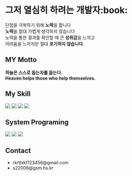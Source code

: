 <h1>그저 열심히 하려는 개발자:book:</h1>
   <p>
       단점을 극복하기 위해 <b>노력</b>을 합니다<br>
       <b>노력</b>을 절대 가볍게 생각하지 않습니다<br>
       노력을 통한 결과를 확인할 때 큰 <b>성취감</b>을 느끼고<br>
   어려움을 느끼지만 절대 <b>포기하지 않습니다</b>.
   </p>
   
<h2>MY Motto</h2>
   
   <b>하늘은 스스로 돕는자를 돕는다.</b><br>
   <b>Heaven helps those who help themselves.</b> 
      

<h2>My Skill</h2>
   <div dislay:flex>
      <img src="https://img.shields.io/badge/html5-E34F26?style=for-the-badge&logo=html5&logoColor=white">    
      <img src="https://img.shields.io/badge/css-1572B6?style=for-the-badge&logo=css3&logoColor=white">
      <img src="https://img.shields.io/badge/javascript-F7DF1E?style=for-the-badge&logo=javascript&logoColor=black">
      <img src="https://img.shields.io/badge/React-61DAFB?style=for-the-badge&logo=React&logoColor=white">
   </div>
   
<h2>System Programing</h2>
   <div display:flex>
      <img src="https://img.shields.io/badge/C-A8B9CC?style=for-the-badge&logo=c&logoColor=white">      
      <img src="https://img.shields.io/badge/Java-007396?style=for-the-badge&logo=OpenJDK&logoColor=white">
      <img src="https://img.shields.io/badge/Python-3776AB?style=for-the-badge&logo=Python&logoColor=white">
   </div>
   
<h2>Contact</h2>
<ul>
 <li>rkrtlxkf123456@gmail.com</li>
 <li>s22006@gsm.hs.kr</li>
</ul> 
